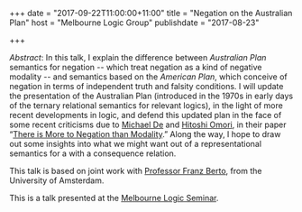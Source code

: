 +++
date = "2017-09-22T11:00:00+11:00"
title = "Negation on the Australian Plan"
host = "Melbourne Logic Group"
publishdate = "2017-08-23"

+++

*Abstract*: In this talk, I explain the difference between *Australian Plan* semantics for negation -- which treat negation as a kind of negative modality -- and semantics based on the *American Plan*, which conceive of negation in terms of independent truth and falsity conditions. I will update the presentation of the Australian Plan (introduced in the 1970s in early days of the ternary relational semantics for relevant logics), in the light of more recent developments in logic, and defend this updated plan in the face of some recent criticisms due to [Michael De](http://www.michaelde.com) and [Hitoshi Omori](https://sites.google.com/site/hitoshiomori/home), in their paper “[There is More to Negation than Modality](http://dx.doi.org/10.1007/s10992-017-9427-0).” Along the way, I hope to draw out some insights into what we might want out of a representational semantics for a with a consequence relation.

This talk is based on joint work with [Professor Franz Berto](http://www.uva.nl/en/profile/b/e/f.berto/f.berto.html), from the University of Amsterdam.

This is a talk presented at the [Melbourne Logic Seminar](http://blogs.unimelb.edu.au/logic/logic-seminar/).
